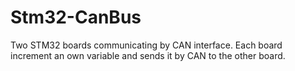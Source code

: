 # Stm32-CanBus
Two STM32 boards communicating by CAN interface. Each board increment an own variable and sends it by CAN to the other board.
